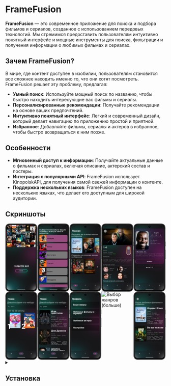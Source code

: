 # FrameFusion

**FrameFusion** — это современное приложение для поиска и подбора фильмов и сериалов, созданное с использованием передовых технологий. Мы стремимся предоставить пользователям интуитивно понятный интерфейс и мощные инструменты для поиска, фильтрации и получения информации о любимых фильмах и сериалах.


## Зачем FrameFusion?

В мире, где контент доступен в изобилии, пользователям становится все сложнее находить именно то, что они хотят посмотреть. FrameFusion решает эту проблему, предлагая:

- **Умный поиск**: Используйте мощный поиск по названию, чтобы быстро находить интересующие вас фильмы и сериалы.
- **Персонализированные рекомендации**: Получайте рекомендации на основе ваших предпочтений.
- **Интуитивно понятный интерфейс**: Легкий и современный дизайн, который делает навигацию по приложению простой и приятной.
- **Избранное**: Добавляйте фильмы, сериалы и актеров в избранное, чтобы быстро возвращаться к ним позже.


## Особенности

- **Мгновенный доступ к информации**: Получайте актуальные данные о фильмах и сериалах, включая описание, актерский состав и постеры.
- **Интеграция с популярными API**: FrameFusion использует KinopoiskAPI, для получения самой свежей информации о контенте.
- **Поддержка нескольких языков**: FrameFusion доступен на нескольких языках, что делает его доступным для широкой аудитории.

## Скриншоты

<div style="display: flex; flex-wrap: wrap; justify-content: space-between;">
    <img src="OnboardingScreen.png" alt="Онбординг" width="20%" />
    <img src="OnboardingScreen2.png" alt="Первичный выбор жанров" width="20%" />
    <img src="HomeScreen.png" alt="Экран "Домой"" width="20%" />
    <img src="ItemDetails.png" alt="Детальная информация о фильме/сериале" width="20%" />
    <img src="ActorDetailsScreen.png" alt="Детальная информация об актере" width="20%" />
    <img src="SearchScreen.png" alt="Экран Поиск с топ-10" width="20%" />
    <img src="SearchScreen2.png" alt="Экран Поиск" width="20%" />
    <img src="Profile.png" alt="Профиль" width="20%" />
    <img src="Profile1.png" alt="Выбор жанров (больше)" width="20%" />
    <img src="Profile2.png" alt="Просмотр избранных фильмов" width="20%" />
</div>

<details>
<summary>
  
## Установка

</summary>

Чтобы установить FrameFusion, выполните следующие шаги:

Клонируйте репозиторий:
```
git clone https://github.com/yourusername/FrameFusion.git
```
